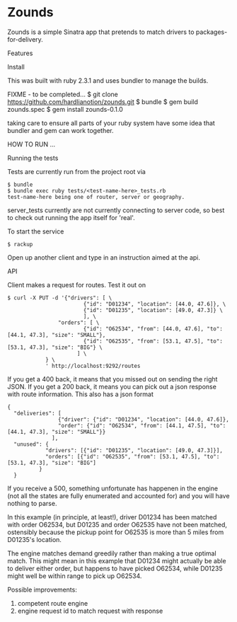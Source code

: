 # Zounds

Zounds is a simple Sinatra app that pretends to match drivers to packages-for-delivery.

Features

Install

This was built with ruby 2.3.1 and uses bundler to manage the builds.

FIXME - to be completed...
$ git clone https://github.com/hardlianotion/zounds.git
$ bundle
$ gem build zounds.spec
$ gem install zounds-0.1.0

taking care to ensure all parts of your ruby system have some idea that bundler and gem 
can work together.

HOW TO RUN ...

Running the tests

Tests are currently run from the project root via

    $ bundle
    $ bundle exec ruby tests/<test-name-here>_tests.rb 
    test-name-here being one of router, server or geography.

server_tests currently are not currently connecting to server code, so best to check out running the
app itself for 'real'.

To start the service

    $ rackup

Open up another client and type in an instruction aimed at the api.

API

Client makes a request for routes.  Test it out on

    $ curl -X PUT -d '{"drivers": [ \
                            {"id": "D01234", "location": [44.0, 47.6]}, \
                            {"id": "D01235", "location": [49.0, 47.3]} \
                            ], \
                    "orders": [ \
                            {"id": "O62534", "from": [44.0, 47.6], "to": [44.1, 47.3], "size": "SMALL"},
                            {"id": "O62535", "from": [53.1, 47.5], "to": [53.1, 47.3], "size": "BIG"} \
                          ] \
                } \
                ' http://localhost:9292/routes

If you get a 400 back, it means that you missed out on sending the right JSON. 
If you get a 200 back, it means you can pick out a json response with route information.  This also has
a json format
    
    {
      "deliveries": [ 
                    {"driver": {"id": "D01234", "location": [44.0, 47.6]}, 
                    "order": {"id": "O62534", "from": [44.1, 47.5], "to": [44.1, 47.3], "size": "SMALL"}}
                  ],
      "unused": {
                "drivers": [{"id": "D01235", "location": [49.0, 47.3]}],
                "orders": [{"id": "O62535", "from": [53.1, 47.5], "to": [53.1, 47.3], "size": "BIG"]
              }
      }

If you receive a 500, something unfortunate has happenen in the engine (not all the states are fully enumerated and
accounted for) and you will have nothing to parse.
      
In this example (in principle, at least!), driver D01234 has been matched with order O62534, but D01235 and order 
O62535 have not been matched, ostensibly because the pickup point for O62535 is more than 5 miles from D01235's 
location.  
  
The engine matches demand greedily rather than making a true optimal match.  This might mean in this 
example that D01234 might actually be able to deliver either order, but happens to have picked O62534, while 
D01235 might well be within range to pick up O62534.
  
  Possible improvements: 
  1. competent route engine
  2. engine request id to match request with response
  
  
